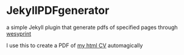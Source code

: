 JekyllPDFgenerator
==================

a simple Jekyll plugin that generate pdfs of specified pages through [wesyprint](http://weasyprint.org)

I use this to create a PDF of [my html CV](https://github.com/MP0w/MP0w.github.io/blob/master/root/sub/CV.md) automagically
